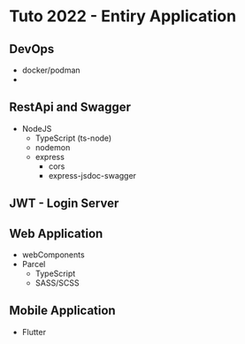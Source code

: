 # Tuto 2022 - Entiry Application

## DevOps

- docker/podman
- 

## RestApi and Swagger

- NodeJS
  - TypeScript (ts-node) 
  - nodemon
  - express
    - cors
    - express-jsdoc-swagger

## JWT - Login Server

## Web Application

- webComponents
- Parcel
  - TypeScript
  - SASS/SCSS

## Mobile Application

- Flutter